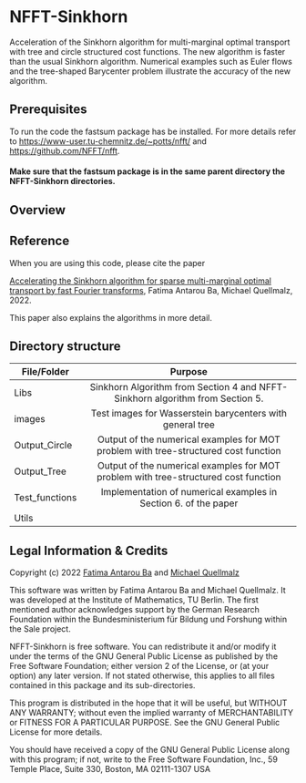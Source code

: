 # NFFT-Sinkhorn

Acceleration of the Sinkhorn algorithm for multi-marginal optimal transport with tree and circle structured cost functions. The new algorithm is faster than the usual Sinkhorn algorithm. Numerical examples such as Euler flows and the tree-shaped Barycenter problem illustrate the accuracy of the new algorithm.

## Prerequisites
To run the code the fastsum package has be installed. For more details refer to https://www-user.tu-chemnitz.de/~potts/nfft/ and https://github.com/NFFT/nfft. 

#### Make sure that the fastsum package is in the same parent directory the NFFT-Sinkhorn directories.

## Overview

## Reference

When you are using this code, please cite the paper

[Accelerating the Sinkhorn algorithm for sparse multi-marginal optimal transport by fast Fourier transforms](https://arxiv.org/abs/2208.03120), Fatima Antarou Ba, Michael Quellmalz, 2022. 

This paper also explains the algorithms in more detail.

## Directory structure

| File/Folder   | Purpose                                                                            |
| ------------- |:----------------------------------------------------------------------------------:| 
| Libs          | Sinkhorn Algorithm from Section 4 and NFFT-Sinkhorn algorithm from Section 5.      |
| images        | Test images for Wasserstein barycenters with general tree                          |
| Output_Circle | Output of the numerical examples for MOT problem with tree-structured cost function|
| Output_Tree   | Output of the numerical examples for MOT problem with tree-structured cost function|
| Test_functions| Implementation of numerical examples in Section 6. of the paper                    |
| Utils         |                                                                                    | 


## Legal Information & Credits

Copyright (c) 2022 [Fatima Antarou Ba](https://www.math.tu-berlin.de/fachgebiete_ag_modnumdiff/angewandte_mathematik/v_menue/team/fatima_antarou_ba/v_menue/homepage/) and [Michael Quellmalz](https://page.math.tu-berlin.de/~quellm/index.php)

This software was written by Fatima Antarou Ba and Michael Quellmalz. It was developed at the Institute of Mathematics, TU Berlin. The first mentioned author acknowledges support by the German Research Foundation within the Bundesministerium für Bildung und Forshung within the Sale project.

NFFT-Sinkhorn is free software. You can redistribute it and/or modify it under the terms of the GNU General Public License as published by the Free Software Foundation; either version 2 of the License, or (at your option) any later version. If not stated otherwise, this applies to all files contained in this package and its sub-directories.

This program is distributed in the hope that it will be useful, but WITHOUT ANY WARRANTY; without even the implied warranty of MERCHANTABILITY or FITNESS FOR A PARTICULAR PURPOSE. See the GNU General Public License for more details.

You should have received a copy of the GNU General Public License along with this program; if not, write to the Free Software Foundation, Inc., 59 Temple Place, Suite 330, Boston, MA 02111-1307 USA

